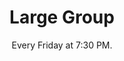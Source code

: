 ---
title: "Large Group"
category: "Connect"
description: "Large Groups are weekly meetings held on campus where the body of AACF gathers in a time of fellowship. Each week starts off with icebreakers and a time of worship, followed by a message related to the quarterly subtheme delivered by a speaker.  We also have Post Large Groups where brothers and sisters can get to know each other more through hangouts, conversation, and/or food. Large groups are on Friday nights at 7:30!"
location: "Baker 102 for Fall Quarter."
date: "Every Friday at 7:30 PM." 
gif: "../../images/connect/large_group.gif"
img: "../../images/connect/large_group.jpg"
link: "https://forms.gle/UPtHHB5NVkUaAjNy8"
---